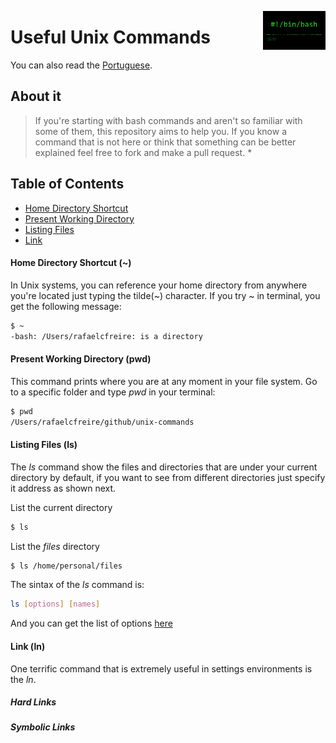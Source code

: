 <img
  src="/img/bash-shellshock.png"
  width="100"
  align="right"
/>

# Useful Unix Commands
You can also read the [Portuguese](translation/README.pt-br.md).

## About it
> If you're starting with bash commands and aren't so familiar with some of them, this repository aims to help you. If you know a command that is not here or think that something can be better explained feel free to fork and make a pull request. *

## Table of Contents
* [Home Directory Shortcut](#home-directory-shortcut)
* [Present Working Directory](#present-working-directory)
* [Listing Files](#listing-files)
* [Link](#link)

#### Home Directory Shortcut (~)
In Unix systems, you can reference your home directory from anywhere you're located just typing the tilde(~) character. If you try ~ in terminal, you get the following message:

```sh
$ ~
-bash: /Users/rafaelcfreire: is a directory
```

#### Present Working Directory (pwd)
This command prints where you are at any moment in your file system. Go to a specific folder and type <i>pwd</i> in your terminal:

```sh
$ pwd
/Users/rafaelcfreire/github/unix-commands
```

#### Listing Files (ls)
The <i>ls</i> command show the files and directories that are under your current directory by default, if you want to see from different directories just specify it address as shown next. 

List the current directory
```sh
$ ls
```

List the <i>files</i> directory
```sh
$ ls /home/personal/files
```

The sintax of the <i>ls</i> command is:

```sh
ls [options] [names]
```

And you can get the list of options [here](http://www.techonthenet.com/unix/basic/ls.php)

#### Link (ln)
One terrific command that is extremely useful in settings environments is the <i>ln</i>.

##### Hard Links

##### Symbolic Links
